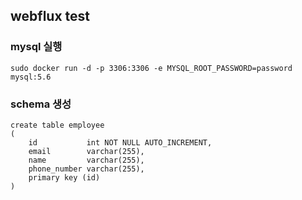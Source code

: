 ## webflux test

### mysql 실행
```
sudo docker run -d -p 3306:3306 -e MYSQL_ROOT_PASSWORD=password mysql:5.6
```

### schema 생성
```
create table employee
(
    id           int NOT NULL AUTO_INCREMENT,
    email        varchar(255),
    name         varchar(255),
    phone_number varchar(255),
    primary key (id)
)
```
